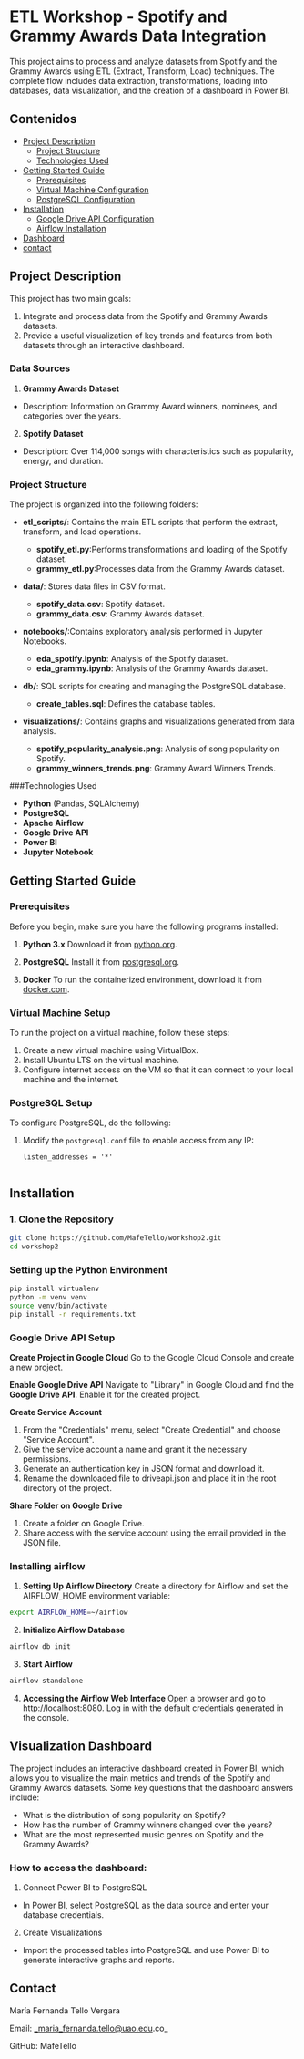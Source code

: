 # ETL Workshop - Spotify and Grammy Awards Data Integration

This project aims to process and analyze datasets from Spotify and the Grammy Awards using ETL (Extract, Transform, Load) techniques. The complete flow includes data extraction, transformations, loading into databases, data visualization, and the creation of a dashboard in Power BI.

## Contenidos
- [Project Description](#descripción-del-proyecto)
  - [Project Structure](#estructura-del-proyecto)
  - [Technologies Used](#tecnologías-utilizadas)
- [Getting Started Guide](#guía-de-inicio)
  - [Prerequisites](#requisitos-previos)
  - [Virtual Machine Configuration](#configuración-de-la-máquina-virtual)
  - [PostgreSQL Configuration](#configuración-de-postgresql)
- [Installation](#instalación)
  - [Google Drive API Configuration](#configuración-de-la-api-de-google-drive)
  - [Airflow Installation](#instalación-de-airflow)
- [Dashboard](#tablero-de-visualización)
- [contact](#contacto)

## Project Description
This project has two main goals:
1. Integrate and process data from the Spotify and Grammy Awards datasets.
2. Provide a useful visualization of key trends and features from both datasets through an interactive dashboard.


### Data Sources
1. **Grammy Awards Dataset**
- Description: Information on Grammy Award winners, nominees, and categories over the years.

2. **Spotify Dataset**
- Description: Over 114,000 songs with characteristics such as popularity, energy, and duration.

### Project Structure

The project is organized into the following folders:

- **etl_scripts/**: Contains the main ETL scripts that perform the extract, transform, and load operations.
  - **spotify_etl.py**:Performs transformations and loading of the Spotify dataset.
  - **grammy_etl.py**:Processes data from the Grammy Awards dataset.
  
- **data/**: Stores data files in CSV format.
  - **spotify_data.csv**: Spotify dataset.
  - **grammy_data.csv**: Grammy Awards dataset.

- **notebooks/**:Contains exploratory analysis performed in Jupyter Notebooks.
  - **eda_spotify.ipynb**: Analysis of the Spotify dataset.
  - **eda_grammy.ipynb**: Analysis of the Grammy Awards dataset.

- **db/**: SQL scripts for creating and managing the PostgreSQL database.
  - **create_tables.sql**: Defines the database tables.
  
- **visualizations/**: Contains graphs and visualizations generated from data analysis.
  - **spotify_popularity_analysis.png**: Analysis of song popularity on Spotify.
  - **grammy_winners_trends.png**: Grammy Award Winners Trends.

###Technologies Used
- **Python** (Pandas, SQLAlchemy)
- **PostgreSQL**
- **Apache Airflow**
- **Google Drive API**
- **Power BI**
- **Jupyter Notebook**

## Getting Started Guide

### Prerequisites
Before you begin, make sure you have the following programs installed:

1. **Python 3.x** Download it from [python.org](https://www.python.org/downloads/).

2. **PostgreSQL** Install it from [postgresql.org](https://www.postgresql.org/download/).

3. **Docker** To run the containerized environment, download it from [docker.com](https://www.docker.com/).

### Virtual Machine Setup

To run the project on a virtual machine, follow these steps:

1. Create a new virtual machine using VirtualBox.
2. Install Ubuntu LTS on the virtual machine.
3. Configure internet access on the VM so that it can connect to your local machine and the internet.

### PostgreSQL Setup

To configure PostgreSQL, do the following:

1. Modify the `postgresql.conf` file to enable access from any IP:
   ```plaintext
   listen_addresses = '*'


## Installation

### 1. Clone the Repository
```bash
git clone https://github.com/MafeTello/workshop2.git
cd workshop2
```

### Setting up the Python Environment
```bash
pip install virtualenv
python -m venv venv
source venv/bin/activate
pip install -r requirements.txt

  ```

### Google Drive API Setup

**Create Project in Google Cloud**
Go to the Google Cloud Console and create a new project.

**Enable Google Drive API**
Navigate to "Library" in Google Cloud and find the **Google Drive API**. Enable it for the created project.

**Create Service Account**
1. From the "Credentials" menu, select "Create Credential" and choose "Service Account".
2. Give the service account a name and grant it the necessary permissions.
3. Generate an authentication key in JSON format and download it.
4. Rename the downloaded file to driveapi.json and place it in the root directory of the project.

**Share Folder on Google Drive**
1. Create a folder on Google Drive.
2. Share access with the service account using the email provided in the JSON file.

### Installing airflow
1. **Setting Up Airflow Directory**
Create a directory for Airflow and set the AIRFLOW_HOME environment variable:

```bash
export AIRFLOW_HOME=~/airflow
```

2. **Initialize Airflow Database**
```bash
airflow db init
```

3. **Start Airflow**
```bash
airflow standalone
```
4. **Accessing the Airflow Web Interface**
Open a browser and go to http://localhost:8080. Log in with the default credentials generated in the console.

## Visualization Dashboard

The project includes an interactive dashboard created in Power BI, which allows you to visualize the main metrics and trends of the Spotify and Grammy Awards datasets. Some key questions that the dashboard answers include:

* What is the distribution of song popularity on Spotify?
* How has the number of Grammy winners changed over the years?
* What are the most represented music genres on Spotify and the Grammy Awards?

### How to access the dashboard:
1. Connect Power BI to PostgreSQL
* In Power BI, select PostgreSQL as the data source and enter your database credentials.

2. Create Visualizations
* Import the processed tables into PostgreSQL and use Power BI to generate interactive graphs and reports.

## Contact
María Fernanda Tello Vergara

Email: _maria_fernanda.tello@uao.edu.co_

GitHub: MafeTello